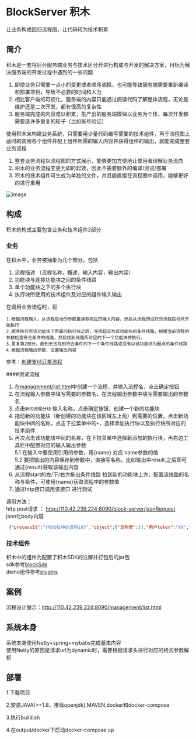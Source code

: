 # BlockServer 积木
让业务构成回归流程图，让代码转为技术积累

## 简介

积木是一套将后台服务端业务与技术区分开进行构成与开发的解决方案，目标为解决服务端的开发过程中遇到的一些问题
1. 即使业务只需要一点小的变更或者顺序调换，也可能导致服务端需要重新编译和部署项目，导致不必要的时间和人力
2. 相比客户端的可视化，服务端的内容只能通过阅读代码了解整体流程，无论是维护还是二次开发，都有很高的复杂性
3. 服务端完成的内容难以积累，生产出的服务端模块以业务为个体，每次开发都需要造许多重复的轮子（比如账号验证）


使用积木来构建业务系统，只需要用少量代码编写需要的技术组件，再于流程图上适时的调用各个组件并配上组件所需的输入内容并获得组件的输出，就能完成整套业务流程  
1. 整套业务流程以流程图的方式展示，能够更加方便地让使用者理解业务流向  
2. 积木的业务流程变更为即时起效，因此不需要额外的编译/测试/部署  
3. 积木的技术组件可生成为单独的文件，并且能直接在流程图中调用，能够更好的进行重用

![image](https://github.com/linhaolin1/BlockServer/assets/14798395/69198be1-190c-4b61-99fd-03b0fb29a870)

## 构成
积木的构成主要包含业务和技术组件2部分

### 业务
在积木中，业务被抽象为几个部分，包括
1. 流程描述  （流程名称，概述，输入内容，输出内容）
2. 功能块与连接功能块之间的条件线路
3. 单个功能块之下的多个执行块
4. 执行块所使用的技术组件及对应的组件输入输出

在调用业务流程时，将
```
1.根据流程输入，从流程启动的参数里读取相应的输入内容，然后从流程预设好的流程启动块开始执行  
2.顺序执行完该功能块下所属的执行块之后，寻找起点为该功能块的条件线路，根据当前流程的参数检查符合条件的线路，然后找到线路所对应的下一个功能块并执行，  
3.重复第2部分，直到无法找到符合条件的下一个条件线路或没有以该功能块为起点的条件线路  
4.根据流程输出参数，设置输出内容
```

参考：[创建支付订单流程](http://110.42.239.224:8090/management/flowchart.html?processId=12)


####测试流程
1. 在[management/list.html](http://110.42.239.224:8090/management/list.html)中创建一个流程，并输入流程名，点击确定按钮
2. 在流程输入参数中填写需要的参数名，在流程输出参数中填写需要输出的参数名
3. 点击`新的流程分块` 输入名称，点击确定按钮，创建一个新的功能块
4. 拖动新的功能块（新创建的功能块在该区域左上角）到需要的位置，点击新功能块中间的名称，点击下拉菜单中的`+`，选择添加执行块以及执行块所对应的技术组件
5. 再次点击该功能块中间的名称，在下拉菜单中选择新添加的执行块，再右边工具栏中配置对应的输入输出参数  
	5.1 在输入中要使用引用的参数，用{name} 对应 name参数的值  
	5.2 要把输出的内容保存到参数中，直接写名称，比如输出中result,之后即可通过{result}获取该输出内容
6. 从流程start的左/下/右方拖出条件线路 拉到新的功能块上方，配置该线路的名称与条件，可使用{name}获取流程中的参数值
7. 通过http接口调用该接口 进行测试


调用方法：  
http post请求 ： http://110.42.239.224:8090/block-server/jsonRequest    
json化body内容
```json
 {"processId":"{地址栏中的流程id}","object":{"货物表":[],"用户token":"XX","名称":"lin","电话":"186XXXXXXXX","地址":"广东省广州市白云区XXXX"}}
```



### 技术组件
积木中的组件为配置了积木SDK的注解并打包后的jar包   
sdk参考[blockSdk](https://github.com/linhaolin1/BlockServer/tree/master/sdk/blockSdk)  
demo组件参考[plugins](https://github.com/linhaolin1/BlockServer/tree/master/demo/plugins)

## 案例
流程设计展示：http://110.42.239.224:8090/management/list.html

## 系统本身
系统本身使用Netty+spring+mybatis完成基本内容  
使用Netty的原因是请求url为dynamic时，需要根据请求头进行对应的格式参数解析

## 部署
1.下载项目

2.安装JAVA(>=1.8，推荐openjdk),MAVEN,docker和docker-compose

3.执行build.sh

4.在output/docker下启动docker-compose up
